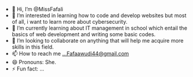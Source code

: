 - 👋 Hi, I’m @MissFafali
- 👀 I’m interested in learning how to code and develop websites but most of all, i want to learn more about cybersecurity.
- 🌱 I’m currently learning about IT management in school which entail the basics of web development and writing some basic codes.
- 💞️ I’m looking to collaborate on anything that will help me acquire more skills in this field.
- 📫 How to reach me ...Fafaawudi44@gmail.com
- 😄 Pronouns: She.
- ⚡ Fun fact: ...

<!---
MissFafali/MissFafali is a ✨ special ✨ repository because its `README.md` (this file) appears on your GitHub profile.
You can click the Preview link to take a look at your changes.
--->
